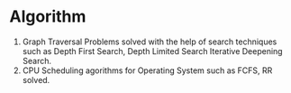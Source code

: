 # Algorithm
1. Graph Traversal Problems solved with the help of search techniques such as Depth First Search, Depth Limited Search Iterative Deepening Search.
2. CPU Scheduling agorithms for Operating System such as FCFS, RR solved.

